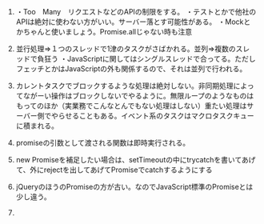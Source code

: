 1.  ・Too　Many　リクエストなどのAPIの制限をする。
    ・テストとかで他社のAPIは絶対に使わない方がいい。サーバー落とす可能性がある。
    ・Mockとかちゃんと使いましょう。Promise.allじゃない時も注意

2.  並行処理⇒１つのスレッドで1津のタスクがさばかれる。並列⇒複数のスレッドで負狂う
    ・JavaScriptに関してはシングルスレッドで合ってる。ただしフェッチとかはJavaScriptの外も関係するので、それは並列で行われる。

3.  カレントタスクでブロックするような処理は絶対しない。非同期処理によってながーい操作はブロックしないでやるように。無限ループのようなものはもってのほか（実業務でこんなとんでもない処理はしない）重たい処理はサーバー側でやらせることもある。イベント系のタスクはマクロタスクキューに積まれる。

4.  promiseの引数として渡される関数は即時実行される。

5.  new Promiseを補足したい場合は、setTimeoutの中にtrycatchを書いてあげて、外にrejectを出してあげてPromiseでcatchするようにする

6.  jQueryのほうのPromiseの方が古い。なのでJavaScript標準のPromiseとは少し違う。

7.
